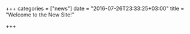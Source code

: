 +++
categories = ["news"]
date = "2016-07-26T23:33:25+03:00"
title = "Welcome to the New Site!"

+++
